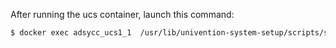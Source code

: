 After running the ucs container, launch this command:

```sh
$ docker exec adsycc_ucs1_1  /usr/lib/univention-system-setup/scripts/setup-join.sh
```
